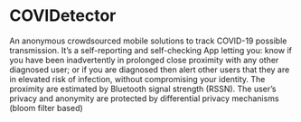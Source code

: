 # COVIDetector
An anonymous crowdsourced mobile solutions to track COVID-19 possible transmission. It’s a self-reporting and self-checking App letting you: know if you have been inadvertently in prolonged close proximity with any other diagnosed user; or if you are diagnosed then alert other users that they are in elevated risk of infection, without compromising your identity. The proximity are estimated by Bluetooth signal strength (RSSN). The user’s privacy and anonymity are protected by differential privacy mechanisms (bloom filter based)
